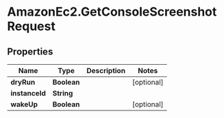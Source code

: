 # AmazonEc2.GetConsoleScreenshotRequest

## Properties

Name | Type | Description | Notes
------------ | ------------- | ------------- | -------------
**dryRun** | **Boolean** |  | [optional] 
**instanceId** | **String** |  | 
**wakeUp** | **Boolean** |  | [optional] 


